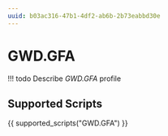 ```yaml
---
uuid: b03ac316-47b1-4df2-ab6b-2b73eabbd30e
---
```



# GWD.GFA


<!-- prettier-ignore -->
!!! todo
    Describe *GWD.GFA* profile

## Supported Scripts

{{ supported_scripts("GWD.GFA") }}

